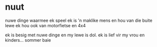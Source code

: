 # nuut
nuwe dinge waarmee ek speel
ek is 'n maklike mens en hou van die buite lewe
ek hou ook van motorfietse en 4x4

ek is besig met nuwe dinge en my lewe is dol. ek is lief vir my vrou en kinders... sommer baie
